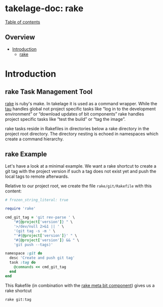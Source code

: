 # takelage-doc: rake

[Table of contents](../../README.md)

## Overview 

- [Introduction](#introduction)
  - [rake](#rake)

<a name="introduction"/>

# Introduction

<a name="rake"/>

## rake Task Management Tool

[rake](https://github.com/ruby/rake) is ruby's make.
In takelage it is used as a command wrapper.
While the 
[tau](https://github.com/geospin-takelage/takelage-cli) 
handles global not project specific tasks
like “log in to the development environment”
or “download updates of bit components”
rake handles project specific tasks like
“test the build” or “tag the image”.

rake tasks reside in Rakefiles in directories
below a rake directory in the project root directory.
The directory nesting is echoed in namespaces
which create a command hierarchy.

## rake Example

Let's have a look at a minimal example.
We want a rake shortcut to create a git tag
with the project version if such a tag 
does not exist yet 
and push the local tags to remote afterwards.

Relative to our project root, we create the file 
`rake/git/Rakefile` with this content:

```ruby
# frozen_string_literal: true

require 'rake'

cmd_git_tag = 'git rev-parse ' \
    "#{@project['version']} " \
    '>/dev/null 2>&1 || ' \
    '(git tag -s -m ' \
    "'#{@project['version']}' " \
    "#{@project['version']} && " \
    'git push --tags)'

namespace :git do
  desc 'Create and push git tag'
  task :tag do
    @commands << cmd_git_tag
  end
end
```

This Rakefile (in combination with the 
[rake meta bit component](https://github.com/geospin-takelage/takelage-dev/blob/master/rake/meta/Rakefile))
gives us a rake shortcut

```bash
rake git:tag
```

